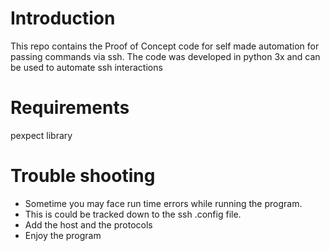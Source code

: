 # Introduction
This repo contains the Proof of Concept code for self made automation for passing commands via ssh. 
The code was developed in python 3x and can be used to automate ssh interactions

# Requirements
pexpect library

# Trouble shooting
- Sometime you may face run time errors while running the program.
- This is could be tracked down to the ssh .config file. 
- Add the host and the protocols
- Enjoy the program
